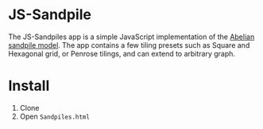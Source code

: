 # JS-Sandpile

The JS-Sandpiles app is a simple JavaScript implementation of the [Abelian sandpile model](https://en.wikipedia.org/wiki/Abelian_sandpile_model). The app contains a few tiling presets such as Square and Hexagonal grid, or Penrose tilings, and can extend to arbitrary graph.

# Install

1. Clone
2. Open ``Sandpiles.html``


